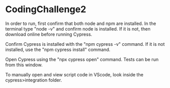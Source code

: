 # CodingChallenge2

In order to run, first confirm that both node and npm are installed. 
In the terminal type "node -v" and confirm node is installed. If it is not, then download online before running Cypress.

Confirm Cypress is installed with the "npm cypress -v" command. If it is not installed, use the "npm cypress install" command.

Open Cypress using the "npx cypress open" command. Tests can be run from this window.

To manually open and view script code in VScode, look inside the cypress>integration folder.
